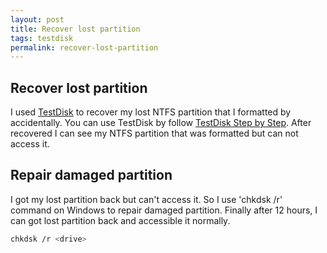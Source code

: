 ```yaml
---
layout: post
title: Recover lost partition
tags: testdisk
permalink: recover-lost-partition
---
```


## Recover lost partition
I used [TestDisk](http://www.cgsecurity.org/wiki/TestDisk) to recover my lost NTFS partition that I formatted by accidentally. You can use TestDisk by follow [TestDisk Step by Step](http://www.cgsecurity.org/wiki/TestDisk_Step_By_Step). After recovered I can see my NTFS partition that was formatted but can not access it.

## Repair damaged partition
I got my lost partition back but can't access it. So I use 'chkdsk /r' command on Windows to repair damaged partition. Finally after 12 hours, I can got lost partition back and accessible it normally.

  ```sh
  chkdsk /r <drive>
  ```
